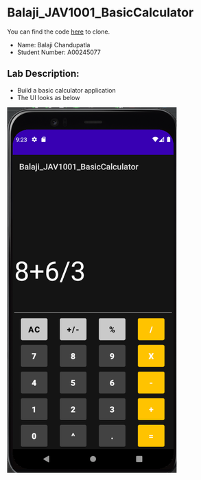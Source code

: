 # Balaji_JAV1001_BasicCalculator

You can find the code [here](https://github.com/balajic19/Balaji_JAV1001_BasicCalculator.git) to clone.

-  Name: Balaji Chandupatla  
-  Student Number: A00245077  

## Lab Description:  
- Build a basic calculator application 
- The UI looks as below

<!-- ![scorekeeperSample](https://user-images.githubusercontent.com/64312736/138486780-ace9768f-9369-4649-be7f-b29c803d19d5.png) -->
![BasicCalculator](BasicCalculator.png)